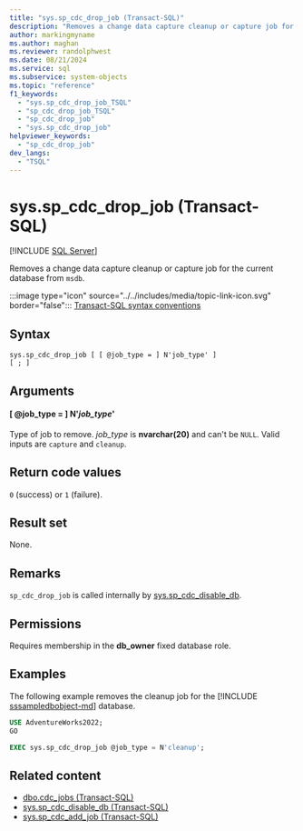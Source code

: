 ```yaml
---
title: "sys.sp_cdc_drop_job (Transact-SQL)"
description: "Removes a change data capture cleanup or capture job for the current database from msdb."
author: markingmyname
ms.author: maghan
ms.reviewer: randolphwest
ms.date: 08/21/2024
ms.service: sql
ms.subservice: system-objects
ms.topic: "reference"
f1_keywords:
  - "sys.sp_cdc_drop_job_TSQL"
  - "sp_cdc_drop_job_TSQL"
  - "sp_cdc_drop_job"
  - "sys.sp_cdc_drop_job"
helpviewer_keywords:
  - "sp_cdc_drop_job"
dev_langs:
  - "TSQL"
---
```

# sys.sp_cdc_drop_job (Transact-SQL)

[!INCLUDE [SQL Server](../../includes/applies-to-version/sqlserver.md)]

Removes a change data capture cleanup or capture job for the current database from `msdb`.

:::image type="icon" source="../../includes/media/topic-link-icon.svg" border="false"::: [Transact-SQL syntax conventions](../../t-sql/language-elements/transact-sql-syntax-conventions-transact-sql.md)

## Syntax

```syntaxsql
sys.sp_cdc_drop_job [ [ @job_type = ] N'job_type' ]
[ ; ]
```

## Arguments

#### [ @job_type = ] N'*job_type*'

Type of job to remove. *job_type* is **nvarchar(20)** and can't be `NULL`. Valid inputs are `capture` and `cleanup`.

## Return code values

`0` (success) or `1` (failure).

## Result set

None.

## Remarks

`sp_cdc_drop_job` is called internally by [sys.sp_cdc_disable_db](sys-sp-cdc-disable-db-transact-sql.md).

## Permissions

Requires membership in the **db_owner** fixed database role.

## Examples

The following example removes the cleanup job for the [!INCLUDE [sssampledbobject-md](../../includes/sssampledbobject-md.md)] database.

```sql
USE AdventureWorks2022;
GO

EXEC sys.sp_cdc_drop_job @job_type = N'cleanup';
```

## Related content

- [dbo.cdc_jobs (Transact-SQL)](../system-tables/dbo-cdc-jobs-transact-sql.md)
- [sys.sp_cdc_disable_db (Transact-SQL)](sys-sp-cdc-disable-db-transact-sql.md)
- [sys.sp_cdc_add_job (Transact-SQL)](sys-sp-cdc-add-job-transact-sql.md)
